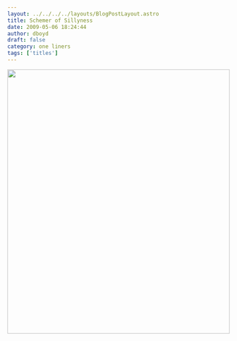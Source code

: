 ```yaml
---
layout: ../../../../layouts/BlogPostLayout.astro
title: Schemer of Sillyness
date: 2009-05-06 18:24:44
author: dboyd
draft: false
category: one liners
tags: ['titles']
---
```

<img
    srcset="https://img.danaboyd.com/images/2009/05/schemer_480.avif 480w"
    sizes="(max-width: 480px) 100vw"
    src="https://img.danaboyd.com/images/2009/05/schemer.jpg"
    alt=""
    style="width: clamp(0px, 100%, 600px); height: auto;"
/>

